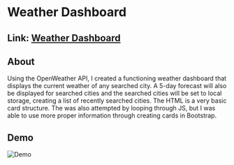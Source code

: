 # Weather Dashboard

## Link: <a href="https://jimmant91.github.io/Weather_Dashboard">Weather Dashboard</a>

## About

Using the OpenWeather API, I created a functioning weather dashboard that displays the current weather of any searched city. A 5-day forecast will also be displayed for searched cities and the searched cities will be set to local storage, creating a list of recently searched cities. The HTML is a very basic card structure. The was also attempted by looping through JS, but I was able to use more proper information through creating cards in Bootstrap.

## Demo

![Demo](Weather_Dashboard.gif)
